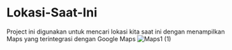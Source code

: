 # Lokasi-Saat-Ini
Project ini digunakan untuk mencari lokasi kita saat ini dengan menampilkan Maps yang terintegrasi dengan Google Maps
![Maps1 (1)](https://user-images.githubusercontent.com/96405861/162395977-1d8ef5da-81de-4b2a-9460-3965c6634433.jpeg)
